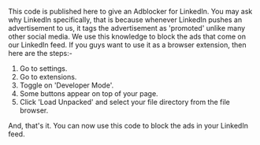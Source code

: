 This code is published here to give an Adblocker for LinkedIn. 
You may ask why LinkedIn specifically, that is because whenever LinkedIn pushes an advertisement to us, it tags the advertisement as 'promoted' unlike many other social media.
We use this knowledge to block the ads that come on our LinkedIn feed.
If you guys want to use it as a browser extension, then here are the steps:-
1) Go to settings.
2) Go to extensions.
3) Toggle on 'Developer Mode'.
4) Some buttons appear on top of your page.
5) Click 'Load Unpacked' and select your file directory from the file browser.

And, that's it. You can now use this code to block the ads in your LinkedIn feed.
